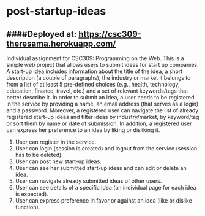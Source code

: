 # post-startup-ideas
####Deployed at: https://csc309-theresama.herokuapp.com/
---
Individual assignment for CSC309: Programming on the Web.
This is a simple web project that allows users to submit ideas for start up companies. A start-up idea includes information about the title of the idea, a short description (a couple of paragraphs), the industry or market it belongs to from a list of at least 5 pre-defined choices (e.g., health, technology, education, finance, travel, etc.) and a set of relevant keywords/tags that better describe it. In order to submit an idea, a user needs to be registered in the service by providing a name, an email address (that serves as a login) and a password. Moreover, a registered user can navigate the list of already registered start-up ideas and filter ideas by industry/market, by keyword/tag or sort them by name or date of submission. In addition, a registered user can express her preference to an idea by liking or disliking it.

1. User can register in the service.
2. User can login (session is created) and logout from the service (session has to be deleted).
3. User can post new start-up ideas.
4. User can see her submitted start-up ideas and can edit or delete an idea.
5. User can navigate already submitted ideas of other users.
6. User can see details of a specific idea (an individual page for each idea is expected).
7. User can express preference in favor or against an idea (like or dislike function).

